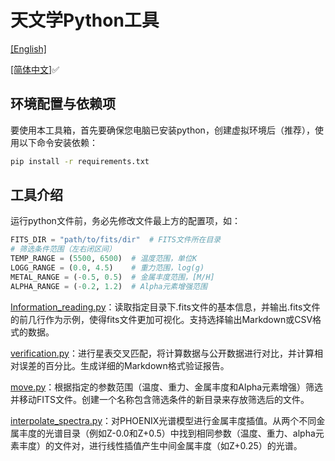 # 天文学Python工具

[[English]](README.md)

[[简体中文]](README_zh.md)✅

## 环境配置与依赖项

要使用本工具箱，首先要确保您电脑已安装python，创建虚拟环境后（推荐），使用以下命令安装依赖：

```bash
pip install -r requirements.txt
```

## 工具介绍

运行python文件前，务必先修改文件最上方的配置项，如：  

```python
FITS_DIR = "path/to/fits/dir"  # FITS文件所在目录
# 筛选条件范围（左右闭区间）
TEMP_RANGE = (5500, 6500)  # 温度范围，单位K
LOGG_RANGE = (0.0, 4.5)    # 重力范围，log(g)
METAL_RANGE = (-0.5, 0.5)  # 金属丰度范围，[M/H]
ALPHA_RANGE = (-0.2, 1.2)  # Alpha元素增强范围
```

[Information_reading.py](https://github.com/T-Auto/Python-tools-for-Astronomy/blob/main/tools/Information%20reading.py)：读取指定目录下.fits文件的基本信息，并输出.fits文件的前几行作为示例，使得fits文件更加可视化。支持选择输出Markdown或CSV格式的数据。

[verification.py](https://github.com/T-Auto/Python-tools-for-Astronomy/blob/main/tools/verification.py)：进行星表交叉匹配，将计算数据与公开数据进行对比，并计算相对误差的百分比。生成详细的Markdown格式验证报告。

[move.py](https://github.com/T-Auto/Python-tools-for-Astronomy/blob/main/tools/move.py)：根据指定的参数范围（温度、重力、金属丰度和Alpha元素增强）筛选并移动FITS文件。创建一个名称包含筛选条件的新目录来存放筛选后的文件。

[interpolate_spectra.py](https://github.com/T-Auto/Python-tools-for-Astronomy/blob/main/tools/interpolate_spectra.py)：对PHOENIX光谱模型进行金属丰度插值。从两个不同金属丰度的光谱目录（例如Z-0.0和Z+0.5）中找到相同参数（温度、重力、alpha元素丰度）的文件对，进行线性插值产生中间金属丰度（如Z+0.25）的光谱。